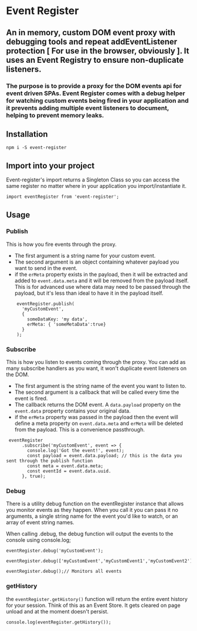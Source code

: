 # Event Register
## An in memory, custom DOM event proxy with debugging tools and repeat addEventListener protection [ For use in the browser, obviously ]. It uses an Event Registry to ensure non-duplicate listeners.
### The purpose is to provide a proxy for the DOM events api for event driven SPAs. Event Register comes with a debug helper for watching custom events being fired in your application and it prevents adding multiple event listeners to document, helping to prevent memory leaks.

## Installation
```
npm i -S event-register
```

## Import into your project
Event-register's import returns a Singleton Class so you can access the same register no matter where in your application you import/instantiate it.
``` 
import eventRegister from 'event-register';

```

## Usage

### Publish
This is how you fire events through the proxy. 
* The first argument is a string name for your custom event. 
* The second argument is an object containing whatever payload you want to send in the event.
* if the `erMeta` property exists in the payload, then it will be extracted and added to `event.data.meta` and it will be removed from the payload itself. This is for advanced use where data may need to be passed through the payload, but it's less than ideal to have it in the payload itself.
```
    eventRegister.publish(
      'myCustomEvent', 
      { 
        someDataKey: 'my data',
        erMeta: { 'someMetaData':true} 
      }
    );
```

### Subscribe
This is how you listen to events coming through the proxy. You can add as many subscribe handlers as you want, it won't duplicate event listeners on the DOM.

* The first argument is the string name of the event you want to listen to.
* The second argument is a callback that will be called every time the event is fired.
* The callback returns the DOM event. A `data.payload` property on the `event.data` property contains your original data.
* if the `erMeta` property was passed in the payload then the event will define a meta property on `event.data.meta` and `erMeta` will be deleted from the payload. This is a convenience passthrough.

```
 eventRegister
      .subscribe('myCustomEvent', event => {
        console.log('Got the event!', event);
        const payload = event.data.payload; // this is the data you  sent through the publish function
        const meta = event.data.meta;
        const eventId = event.data.uuid.
      }, true);
```

### Debug
There is a utility debug function on the eventRegister instance that allows you monitor events as they happen.
When you call it you can pass it no arguments, a single string name for the event you'd like to watch, or an array of event string names.

When calling .debug, the debug function will output the events to the console using console.log;

```
eventRegister.debug('myCustomEvent');

eventRegister.debug(['myCustomEvent','myCustomEvent1','myCustomEvent2']);

eventRegister.debug();// Monitors all events
```

### getHistory
the `eventRegister.getHistory()` function will return the entire event history for your session. Think of this as an Event Store. It gets cleared on page unload and at the moment doesn't persist.

```
console.log(eventRegister.getHistory());

```

